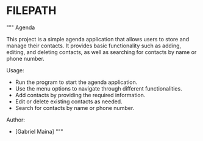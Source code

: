 # FILEPATH

"""
Agenda

This project is a simple agenda application that allows users to store and manage their contacts. It provides basic functionality such as adding, editing, and deleting contacts, as well as searching for contacts by name or phone number.

Usage:
- Run the program to start the agenda application.
- Use the menu options to navigate through different functionalities.
- Add contacts by providing the required information.
- Edit or delete existing contacts as needed.
- Search for contacts by name or phone number.

Author:
- [Gabriel Maina]
"""